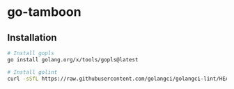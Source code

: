 # go-tamboon

## Installation

```sh
# Install gopls
go install golang.org/x/tools/gopls@latest

# Install golint
curl -sSfL https://raw.githubusercontent.com/golangci/golangci-lint/HEAD/install.sh | sh -s -- -b $(go env GOPATH)/bin v2.2.2
